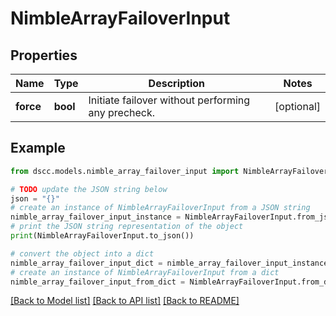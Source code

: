 # NimbleArrayFailoverInput


## Properties

Name | Type | Description | Notes
------------ | ------------- | ------------- | -------------
**force** | **bool** | Initiate failover without performing any precheck. | [optional] 

## Example

```python
from dscc.models.nimble_array_failover_input import NimbleArrayFailoverInput

# TODO update the JSON string below
json = "{}"
# create an instance of NimbleArrayFailoverInput from a JSON string
nimble_array_failover_input_instance = NimbleArrayFailoverInput.from_json(json)
# print the JSON string representation of the object
print(NimbleArrayFailoverInput.to_json())

# convert the object into a dict
nimble_array_failover_input_dict = nimble_array_failover_input_instance.to_dict()
# create an instance of NimbleArrayFailoverInput from a dict
nimble_array_failover_input_from_dict = NimbleArrayFailoverInput.from_dict(nimble_array_failover_input_dict)
```
[[Back to Model list]](../README.md#documentation-for-models) [[Back to API list]](../README.md#documentation-for-api-endpoints) [[Back to README]](../README.md)


